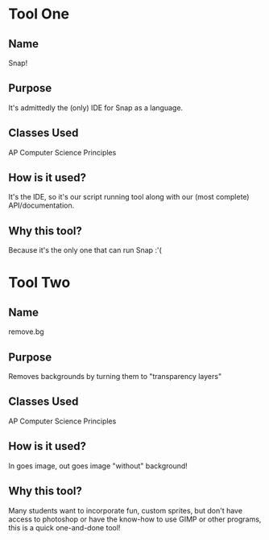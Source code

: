 # Tool One
## Name
Snap!
## Purpose
It's admittedly the (only) IDE for Snap as a language.
## Classes Used
AP Computer Science Principles
## How is it used?
It's the IDE, so it's our script running tool along with our (most complete) API/documentation.
## Why this tool?
Because it's the only one that can run Snap :'(

# Tool Two
## Name
remove.bg
## Purpose
Removes backgrounds by turning them to "transparency layers"
## Classes Used
AP Computer Science Principles
## How is it used?
In goes image, out goes image "without" background!
## Why this tool?
Many students want to incorporate fun, custom sprites, but don't have access to photoshop or have the know-how to use GIMP or other programs, this is a quick one-and-done tool!